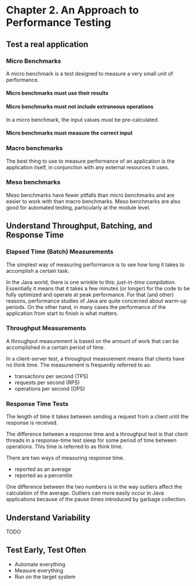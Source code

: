 # Chapter 2. An Approach to Performance Testing

## Test a real application

### Micro Benchmarks

A micro benchmark is a test designed to measure a very small unit of performance.

#### Micro benchmarks must use their results

#### Micro benchmarks must not include extraneous operations

In a micro benchmark, the input values must be pre-calculated.

#### Micro benchmarks must measure the correct input

### Macro benchmarks

The best thing to use to measure performance of an application is the application
itself, in conjunction with any external resources it uses.

### Meso benchmarks

Meso benchmarks have fewer pitfalls than micro benchmarks and are easier to work
with than macro benchmarks. Meso benchmarks are also good for automated testing, 
particularly at the module level.

## Understand Throughput, Batching, and Response Time

### Elapsed Time (Batch) Measurements

The simplest way of measuring performance is to see how long it takes to accomplish
a certain task.

In the Java world, there is one wrinkle to this: *just-in-time compilation*. Essentially
it means that it takes a few minutes (or longer) for the code to be fully optimized 
and operate at peak performance. For that (and other) reasons, performance studies
of Java are quite concerned about warm-up periods. On the other hand, in many
cases the performance of the application from start to finish is what matters.

### Throughput Measurements

A throughput measurement is based on the amount of work that can be accomplished
in a certain period of time.

In a client-server test, a throughput measurement means that clients have no think
time. The measurement is frequently referred to as:
- transactions per second (TPS)
- requests per second (RPS)
- operations per second (OPS)

### Response Time Tests

The length of time it takes between sending a request from a client until the
response is received.

The difference between a response time and a throughput test is that client
threads in a response-time test sleep for some period of time between operations.
This time is referred to as think time.

There are two ways of measuring response time.
- reported as an average
- reported as a percentile

One difference between the two numbers is in the way outliers affect the calculation
of the average. Outliers can more easily occur in Java applications because of
the pause times introduced by garbage collection.

## Understand Variability

TODO

## Test Early, Test Often

- Automate everything
- Measure everything
- Run on the target system
